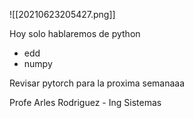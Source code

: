![[20210623205427.png]]

Hoy solo hablaremos de python
- edd
- numpy


Revisar pytorch para la proxima semanaaa

Profe Arles Rodriguez - Ing Sistemas

